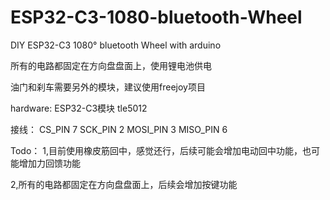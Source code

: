 # ESP32-C3-1080-bluetooth-Wheel
DIY ESP32-C3 1080° bluetooth Wheel with arduino

所有的电路都固定在方向盘盘面上，使用锂电池供电

油门和刹车需要另外的模块，建议使用freejoy项目


hardware:
ESP32-C3模块
tle5012

接线：
CS_PIN 7
SCK_PIN 2
MOSI_PIN 3
MISO_PIN 6

Todo：
1,目前使用橡皮筋回中，感觉还行，后续可能会增加电动回中功能，也可能增加力回馈功能

2,所有的电路都固定在方向盘盘面上，后续会增加按键功能
